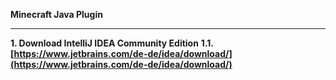 **Minecraft Java Plugin**

---

**1. Download IntelliJ IDEA Community Edition**
**1.1.  [https://www.jetbrains.com/de-de/idea/download/](https://www.jetbrains.com/de-de/idea/download/)**
